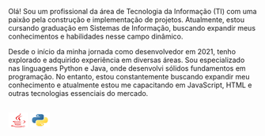 Olá! Sou um profissional da área de Tecnologia da Informação (TI) com uma paixão pela construção e implementação de projetos. Atualmente, estou cursando graduação em Sistemas de Informação, buscando expandir meus conhecimentos e habilidades nesse campo dinâmico.

Desde o início da minha jornada como desenvolvedor em 2021, tenho explorado e adquirido experiência em diversas áreas. Sou especializado nas linguagens Python e Java, onde desenvolvi sólidos fundamentos em programação. No entanto, estou constantemente buscando expandir meu conhecimento e atualmente estou me capacitando em JavaScript, HTML e outras tecnologias essenciais do mercado.






<div style="display: inline_block"><br>
  <img align="center" alt="Rafa-Js" height="30" width="40" src="https://raw.githubusercontent.com/devicons/devicon/master/icons/java/java-plain.svg">

  <img align="center" alt="Rafa-Python" height="30" width="40" src="https://raw.githubusercontent.com/devicons/devicon/master/icons/python/python-original.svg">
 
</div>

